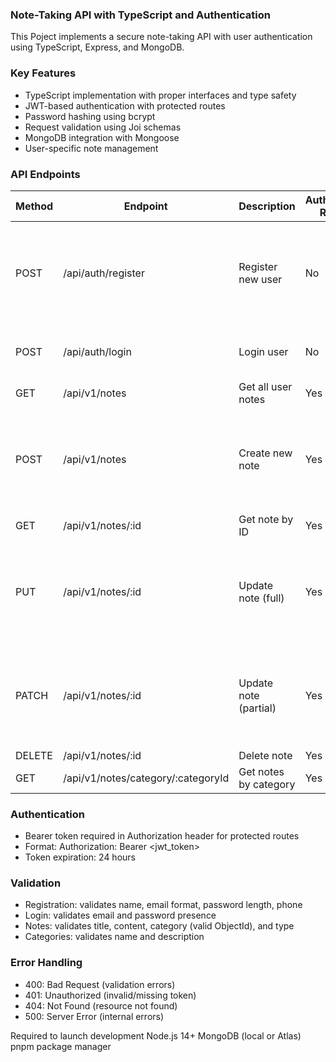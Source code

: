 ### Note-Taking API with TypeScript and Authentication
This Poject implements a secure note-taking API with user authentication using TypeScript, Express, and MongoDB.

### Key Features
- TypeScript implementation with proper interfaces and type safety
- JWT-based authentication with protected routes
- Password hashing using bcrypt
- Request validation using Joi schemas
- MongoDB integration with Mongoose
- User-specific note management


### API Endpoints

| Method  | Endpoint                        | Description             | Authentication Required| Request Body                                           |
|---------|---------------------------------|-------------------------|------------------------|-------------------------------------------------------|
| POST    | /api/auth/register              | Register new user       | No                     | { name: string, email: string, password: string, phone: number } |
| POST    | /api/auth/login                 | Login user              | No                     | { email: string, password: string }                  |
| GET     | /api/v1/notes                   | Get all user notes      | Yes                    | -                                                     |
| POST    | /api/v1/notes                   | Create new note         | Yes                    | { title: string, content: string, category: ObjectId, type: string } |
| GET     | /api/v1/notes/:id               | Get note by ID          | Yes                    | -                                                     |
| PUT     | /api/v1/notes/:id               | Update note (full)      | Yes                    | { title: string, content: string, category: ObjectId, type: string } |
| PATCH   | /api/v1/notes/:id               | Update note (partial)   | Yes                    | { title?: string, content?: string, category?: ObjectId, type?: string } |
| DELETE  | /api/v1/notes/:id               | Delete note             | Yes                    | -                                                     |
| GET     | /api/v1/notes/category/:categoryId| Get notes by category| Yes                    | -                                                     |


### Authentication
- Bearer token required in Authorization header for protected routes
- Format: Authorization: Bearer <jwt_token>
- Token expiration: 24 hours

### Validation
- Registration: validates name, email format, password length, phone
- Login: validates email and password presence
- Notes: validates title, content, category (valid ObjectId), and type
- Categories: validates name and description

### Error Handling
- 400: Bad Request (validation errors)
- 401: Unauthorized (invalid/missing token)
- 404: Not Found (resource not found)
- 500: Server Error (internal errors)

Required to launch development
Node.js 14+
MongoDB (local or Atlas)
pnpm package manager
